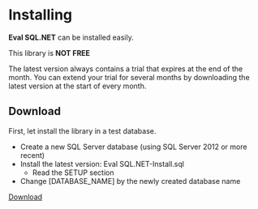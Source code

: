# Installing

**Eval SQL.NET** can be installed easily.

This library is **NOT FREE**

The latest version always contains a trial that expires at the end of the month. You can extend your trial for several months by downloading the latest version at the start of every month.

## Download

First, let install the library in a test database.

 - Create a new SQL Server database (using SQL Server 2012 or more recent)
 - Install the latest version: Eval SQL.NET-Install.sql
   - Read the SETUP section
 - Change [DATABASE_NAME] by the newly created database name

<a class="btn btn-lg btn-z" role="button" href="{{ site.github.url }}/downloads/Eval-SQL.NET-Install.sql" 
		onclick="ga('send', 'event', { eventAction: 'download-upgrading'});" style="visibility: visible; animation-name: pulse;">
	<i class="fa fa-cloud-download" aria-hidden="true"></i>
	Download
</a>